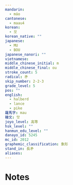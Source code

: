 ```yaml
---
mandarin:
  - máo
cantonese:
  - maau4
korean:
  - 모
korean_native: ""
japanese:
  - MU
  - BOU
japanese_nanori: ""
vietnamese:
middle_chinese_initial: m
middle_chinese_final: ɑu
stroke_count: 5
radical: 矛
skip_number: 2-2-3
grade_level: 5
pos: ""
english:
  - halberd
  - lance
  - pike
羅馬字: mau
韓文: 맛
joyo_level: 高等
hsk_level: ""
hanmun_edu_level: ""
danayo_id: 5245
mc_id: 2012
graphemic_classification: 象形
stand_in: 長矛
aliases:
---
```


# Notes
